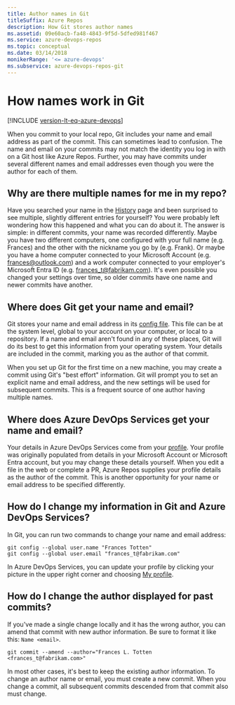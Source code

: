 ```yaml
---
title: Author names in Git
titleSuffix: Azure Repos
description: How Git stores author names
ms.assetid: 09e60acb-fa48-4843-9f5d-5dfed981f467
ms.service: azure-devops-repos
ms.topic: conceptual
ms.date: 03/14/2018
monikerRange: '<= azure-devops'
ms.subservice: azure-devops-repos-git
---
```



# How names work in Git
[!INCLUDE [version-lt-eq-azure-devops](../../includes/version-lt-eq-azure-devops.md)]

When you commit to your local repo, Git includes your name and email address as part of the commit.
This can sometimes lead to confusion.
The name and email on your commits may not match the identity you log in with on a Git host like Azure Repos.
Further, you may have commits under several different names and email addresses even though you were the author for each of them.

## Why are there multiple names for me in my repo?

Have you searched your name in the [History](commit-history.md) page and been surprised to see multiple, slightly different entries for yourself?
You were probably left wondering how this happened and what you can do about it.
The answer is simple: in different commits, your name was recorded differently.
Maybe you have two different computers, one configured with your full name (e.g. Frances) and the other with the nickname you go by (e.g. Frank).
Or maybe you have a home computer connected to your Microsoft Account (e.g. frances@outlook.com) and a work computer connected to your employer's Microsoft Entra ID (e.g. frances_t@fabrikam.com).
It's even possible you changed your settings over time, so older commits have one name and newer commits have another.

## Where does Git get your name and email?

Git stores your name and email address in its [config file](https://git-scm.com/docs/git-config).
This file can be at the system level, global to your account on your computer, or local to a repository.
If a name and email aren't found in any of these places, Git will do its best to get this information from your operating system.
Your details are included in the commit, marking you as the author of that commit.

When you set up Git for the first time on a new machine, you may create a commit using Git's "best effort" information.
Git will prompt you to set an explicit name and email address, and the new settings will be used for subsequent commits.
This is a frequent source of one author having multiple names.

## Where does Azure DevOps Services get your name and email?

Your details in Azure DevOps Services come from your [profile](https://app.vssps.visualstudio.com/profile/view).
Your profile was originally populated from details in your Microsoft Account or Microsoft Entra account, but you may change these details yourself.
When you edit a file in the web or complete a PR, Azure Repos supplies your profile details as the author of the commit.
This is another opportunity for your name or email address to be specified differently.

## How do I change my information in Git and Azure DevOps Services?

In Git, you can run two commands to change your name and email address:

```
git config --global user.name "Frances Totten"
git config --global user.email "frances_t@fabrikam.com"
```

In Azure DevOps Services, you can update your profile by clicking your picture in the upper right corner and choosing [My profile](../../organizations/settings/set-your-preferences.md).

## How do I change the author displayed for past commits?

If you've made a single change locally and it has the wrong author, you can amend that commit with new author information. Be sure to format it like this: `Name <email>`.

```
git commit --amend --author="Frances L. Totten <frances_t@fabrikam.com>"
```

In most other cases, it's best to keep the existing author information.
To change an author name or email, you must create a new commit.
When you change a commit, all subsequent commits descended from that commit also must change.
